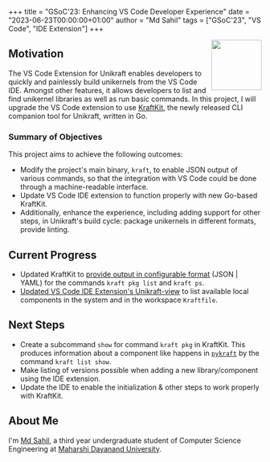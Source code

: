 +++
title = "GSoC'23: Enhancing VS Code Developer Experience"
date = "2023-06-23T00:00:00+01:00"
author = "Md Sahil"
tags = ["GSoC'23", "VS Code", "IDE Extension"]
+++

<img width="100px" src="https://summerofcode.withgoogle.com/assets/media/gsoc-2023-badge.svg" align="right" />

## Motivation

The VS Code Extension for Unikraft enables developers to quickly and painlessly build unikernels from the VS Code IDE.
Amongst other features, it allows developers to list and find unikernel libraries as well as run basic commands.
In this project, I will upgrade the VS Code extension to use [KraftKit](https://github.com/unikraft/kraftkit), the newly released CLI companion tool for Unikraft, written in Go.

### Summary of Objectives

This project aims to achieve the following outcomes:

* Modify the project's main binary, `kraft`, to enable JSON output of various commands, so that the integration with VS Code could be done through a machine-readable interface.
* Update VS Code IDE extension to function properly with new Go-based KraftKit.
* Additionally, enhance the experience, including adding support for other steps, in Unikraft's build cycle: package unikernels in different formats, provide linting.

## Current Progress

* Updated KraftKit to [provide output in configurable format](https://github.com/unikraft/kraftkit/pull/499) (JSON | YAML) for the commands `kraft pkg list` and `kraft ps`.
* [Updated VS Code IDE Extension's Unikraft-view](https://github.com/unikraft/ide-vscode/pull/7) to list available local components in the system and in the workspace `Kraftfile`.

## Next Steps

* Create a subcommand `show` for command `kraft pkg` in KraftKit.
  This produces information about a component like happens in [`pykraft`](https://github.com/unikraft/pykraft) by the command `kraft list show`.
* Make listing of versions possible when adding a new library/component using the IDE extension.
* Update the IDE to enable the initialization & other steps to work properly with KraftKit.

## About Me

I'm [Md Sahil](https://github.com/MdSahil-oss), a third year undergraduate student of Computer Science Engineering at [Maharshi Dayanand University](https://mdu.ac.in/).
